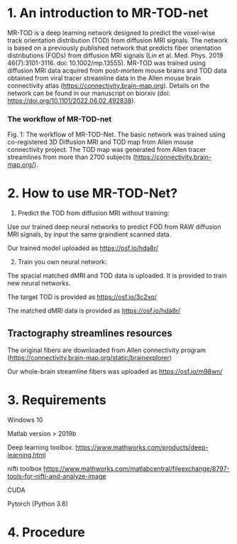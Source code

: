 

#  1.  An introduction to MR-TOD-net

MR-TOD is a deep learning network designed to predict the voxel-wise track orientation distribution (TOD) from diffusion MRI signals. The network is based on a previously published network that predicts fiber orientation distributions (FODs) from diffusion MRI signals (Lin et al. Med. Phys. 2019 46(7):3101-3116. doi: 10.1002/mp.13555). MR-TOD was trained using diffusion MRI data acquired from post-mortem mouse brains and TOD data obtained from viral tracer streamline data in the Allen mouse brain connectivity atlas (https://connectivity.brain-map.org). Details on the network can be found in our manuscript on biorxiv (doi: https://doi.org/10.1101/2022.06.02.492838). 

### The workflow of MR-TOD-net

Fig. 1: The workflow of MR-TOD-Net. The basic network was trained using co-registered 3D Diffusion MRI and TOD map from Allen mouse connectivity project. The TOD map was generated from Allen tracer streamlines from more than 2700 subjects (https://connectivity.brain-map.org/).

# 2. How to use MR-TOD-Net?
1. Predict the TOD from diffusion MRI without training:

Use our trained deep neural networks to predict FOD from RAW diffusion MRI signals, by input the same graindient scanned data.

Our trained model uploaded as https://osf.io/hda8r/

2. Train you own neural network:

The spacial matched dMRI and TOD data is uploaded. It is provided to train new neural networks. 

The target TOD is provided as https://osf.io/3c2xq/

The matched dMRI data is provided as https://osf.io/hda8r/

## Tractography streamlines resources
The original fibers are downloaded from Allen connectivity program (https://connectivity.brain-map.org/static/brainexplorer)

Our whole-brain streamline fibers was uploaded as https://osf.io/m98wn/
# 3. Requirements


Windows 10

Matlab version > 2019b

Deep learning toolbox. https://www.mathworks.com/products/deep-learning.html

nifti toolbox https://www.mathworks.com/matlabcentral/fileexchange/8797-tools-for-nifti-and-analyze-image

CUDA

Pytorch (Python 3.6)

# 4. Procedure
